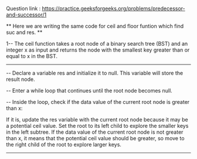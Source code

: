 Question link : https://practice.geeksforgeeks.org/problems/predecessor-and-successor/1

** Here we are writing the same code for ceil and floor funtion which find suc and res. ** 

1-- The ceil function takes a root node of a binary search tree (BST) and an integer x as input and returns the node with the smallest key greater than or equal to x in the BST.

*******

--  Declare a variable res and initialize it to null. This variable will store the result node.

--  Enter a while loop that continues until the root node becomes null.

--  Inside the loop, check if the data value of the current root node is greater than x:

If it is, update the res variable with the current root node because it may be a potential ceil value.
Set the root to its left child to explore the smaller keys in the left subtree.
If the data value of the current root node is not greater than x, it means that the potential ceil value should be greater, so move to the right child of the root to explore larger keys.

----------------------------------------------------------


